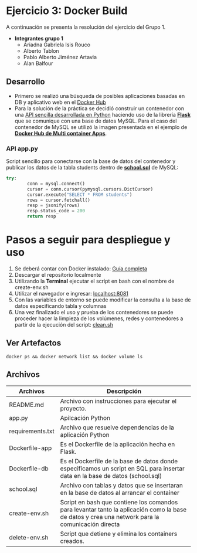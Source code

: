 # Ejercicio 3: Docker Build

A continuación se presenta la resolución del ejercicio del Grupo 1.

- **Integrantes grupo 1**
    - Ariadna Gabriela Isis Rouco
    - Alberto Tablon
    - Pablo Alberto Jiménez Artavia
    - Alan Balfour

## Desarrollo

- Primero se realizó una búsqueda de posibles aplicaciones basadas en DB y aplicativo web en el [Docker Hub](https://hub.docker.com/search?type=image)
- Para la solución de la práctica se decidió construir un contenedor con una [API sencilla desarrollada en Python](https://github.com/ariadnarouco/ejercicio2/blob/main/app.py) haciendo uso de la librería **[Flask](https://flask.palletsprojects.com/en/2.0.x/)**  que se comunique con una base de datos MySQL. Para el caso del contenedor de MySQL se utilizó la imagen presentada en el ejemplo de [**Docker Hub de Multi container Apps**](https://docs.docker.com/get-started/07_multi_container/).

### API app.py

Script sencillo para conectarse con la base de datos del contenedor y publicar los datos de la tabla students dentro de [**school.sql**](https://github.com/ariadnarouco/ejercicio2/blob/main/school.sql) de MySQL:

```python
try:
        conn = mysql.connect()
        cursor = conn.cursor(pymysql.cursors.DictCursor)
        cursor.execute("SELECT * FROM students")
        rows = cursor.fetchall()
        resp = jsonify(rows)
        resp.status_code = 200
        return resp
```

# Pasos a seguir para despliegue y uso

1. Se deberá contar con Docker instalado: [Guía completa](https://docs.docker.com/get-started/)
2. Descargar el repositorio localmente
3. Utilizando la **Terminal** ejecutar el script en bash con el nombre de create-env.sh
4. Utilizar el navegador e ingresar: [localhost:8081](http://localhost:8081) 
5. Con las variables de entorno se puede modificar la consulta a la base de datos especificando tabla y columnas
6. Una vez finalizado el uso y prueba de los contenedores se puede proceder hacer la limpieza de los volúmenes, redes y contenedores a partir de la ejecución del script: [clean.sh](https://github.com/ariadnarouco/ejercicio2/blob/main/clean.sh)


## Ver Artefactos

``` 
docker ps && docker network list && docker volume ls
```


## Archivos

| Archivos  |  Descripción  |   
|---|---|
| README.md          |  Archivo con instrucciones para ejecutar el proyecto. 
|  app.py            |   Apilcación Python|   
|  requirements.txt  |   Archivo que resuelve dependencias de la aplicación Python|   
|  Dockerfile-app    |  Es el Dockerfile de la aplicación hecha en Flask.  |   
|  Dockerfile-db     |  Es el Dockerfile de la base de datos donde especificamos un script en SQL para insertar data en la base de datos (school.sql) |  
|  school.sql |  Archivo con tablas y datos que se insertaran en la base de datos al arrancar el container |  
|  create-env.sh |  Script en bash que contiene los comandos para levantar tanto la aplicación como la base de datos y crea una network para la comunicación directa |   
|  delete-env.sh |  Script que detiene y elimina los containers creados.  |   





